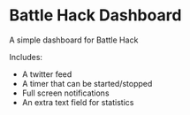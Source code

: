 # Battle Hack Dashboard

A simple dashboard for Battle Hack

Includes:

* A twitter feed
* A timer that can be started/stopped
* Full screen notifications
* An extra text field for statistics


